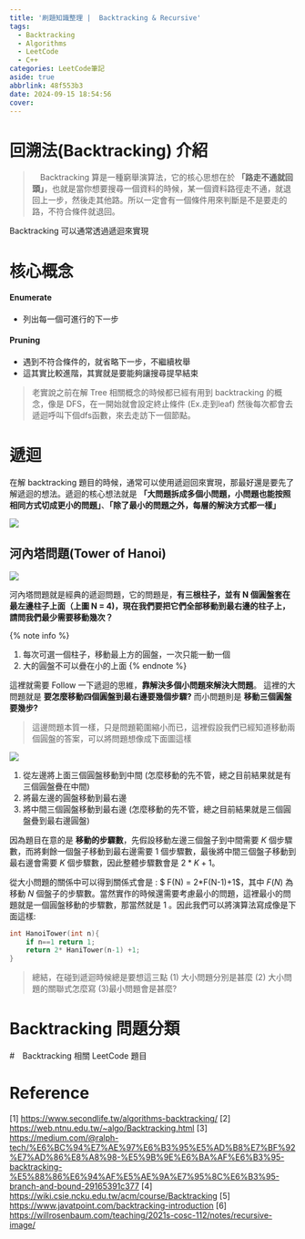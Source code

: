 ```yaml
---
title: '刷題知識整理 |  Backtracking & Recursive'
tags:
  - Backtracking
  - Algorithms
  - LeetCode
  - C++
categories: LeetCode筆記
aside: true
abbrlink: 48f553b3
date: 2024-09-15 18:54:56
cover:
---
```


# 回溯法(Backtracking) 介紹

>　Backtracking 算是一種窮舉演算法，它的核心思想在於 **「路走不通就回頭」**，也就是當你想要搜尋一個資料的時候，某一個資料路徑走不通，就退回上一步，然後走其他路。所以一定會有一個條件用來判斷是不是要走的路，不符合條件就退回。

Backtracking 可以通常透過遞迴來實現

# 核心概念

#### **Enumerate**
   - 列出每一個可進行的下一步  
####  **Pruning**
   - 遇到不符合條件的，就省略下一步，不繼續枚舉
   - 這其實比較進階，其實就是要能夠讓搜尋提早結束

> 老實說之前在解 Tree 相關概念的時候都已經有用到 backtracking 的概念，像是 DFS，在一開始就會設定終止條件 (Ex.走到leaf) 然後每次都會去遞迴呼叫下個dfs函數，來去走訪下一個節點。

# 遞迴

在解 backtracking 題目的時候，通常可以使用遞迴回來實現，那最好還是要先了解遞迴的想法。遞迴的核心想法就是 **「大問題拆成多個小問題，小問題也能按照相同方式切成更小的問題」**、**「除了最小的問題之外，每層的解決方式都一樣」**

![](/img/LeetCode/backtracking/recursion.png)

## 河內塔問題(Tower of Hanoi)

![](/img/LeetCode/backtracking/tower1.png)

河內塔問題就是經典的遞迴問題，它的問題是，**有三根柱子，並有 N 個圓盤套在最左邊柱子上面（上圖 N = 4)，現在我們要把它們全部移動到最右邊的柱子上，請問我們最少需要移動幾次？**

{% note info %}
1. 每次可選一個柱子，移動最上方的圓盤，一次只能一動一個
2. 大的圓盤不可以疊在小的上面
{% endnote %}

這裡就需要 Follow 一下遞迴的思維，**靠解決多個小問題來解決大問題**。 這裡的大問題就是 **要怎麼移動四個圓盤到最右邊要幾個步驟?** 而小問題則是 **移動三個圓盤要幾步?**

> 這邊問題本質一樣，只是問題範圍縮小而已，這裡假設我們已經知道移動兩個圓盤的答案，可以將問題想像成下面圖這樣

![](/img/LeetCode/backtracking/tower2.png)

1. 從左邊將上面三個圓盤移動到中間 (怎麼移動的先不管，總之目前結果就是有三個圓盤疊在中間)
2. 將最左邊的圓盤移動到最右邊
3. 將中間三個圓盤移動到最右邊  (怎麼移動的先不管，總之目前結果就是三個圓盤疊到最右邊圓盤)

因為題目在意的是 **移動的步驟數**，先假設移動左邊三個盤子到中間需要 $K$ 個步驟數，而將剩餘一個盤子移動到最右邊需要 1 個步驟數，最後將中間三個盤子移動到最右邊會需要 $K$ 個步驟數，因此整體步驟數會是 $2*K +1$。

從大小問題的關係中可以得到關係式會是 : $ F(N) = 2*F(N-1)+1$，其中 $F(N)$ 為移動 $N$ 個盤子的步驟數。當然實作的時候還需要考慮最小的問題，這裡最小的問題就是一個圓盤移動的步驟數，那當然就是 1 。因此我們可以將演算法寫成像是下面這樣:

```cpp
int HanoiTower(int n){
    if n==1 return 1;
    return 2* HaniTower(n-1) +1;
}
```

> 總結，在碰到遞迴時候總是要想這三點 (1) 大小問題分別是甚麼 (2) 大小問題的關聯式怎麼寫 (3)最小問題會是甚麼?


# Backtracking 問題分類


#　Backtracking 相關 LeetCode 題目

# Reference
[1] https://www.secondlife.tw/algorithms-backtracking/
[2] https://web.ntnu.edu.tw/~algo/Backtracking.html
[3] https://medium.com/@ralph-tech/%E6%BC%94%E7%AE%97%E6%B3%95%E5%AD%B8%E7%BF%92%E7%AD%86%E8%A8%98-%E5%9B%9E%E6%BA%AF%E6%B3%95-backtracking-%E5%88%86%E6%94%AF%E5%AE%9A%E7%95%8C%E6%B3%95-branch-and-bound-29165391c377
[4] https://wiki.csie.ncku.edu.tw/acm/course/Backtracking
[5] https://www.javatpoint.com/backtracking-introduction
[6] https://willrosenbaum.com/teaching/2021s-cosc-112/notes/recursive-image/